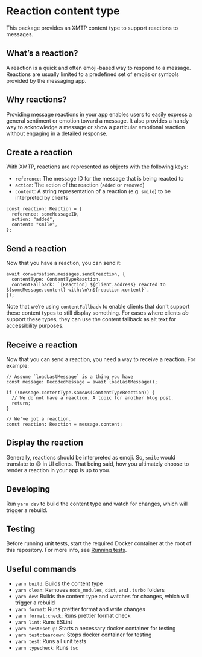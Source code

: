 # Reaction content type

This package provides an XMTP content type to support reactions to messages.

## What’s a reaction?

A reaction is a quick and often emoji-based way to respond to a message. Reactions are usually limited to a predefined set of emojis or symbols provided by the messaging app.

## Why reactions?

Providing message reactions in your app enables users to easily express a general sentiment or emotion toward a message. It also provides a handy way to acknowledge a message or show a particular emotional reaction without engaging in a detailed response.

## Create a reaction

With XMTP, reactions are represented as objects with the following keys:

- `reference`: The message ID for the message that is being reacted to
- `action`: The action of the reaction (`added` or `removed`)
- `content`: A string representation of a reaction (e.g. `smile`) to be interpreted by clients

```tsx
const reaction: Reaction = {
  reference: someMessageID,
  action: "added",
  content: "smile",
};
```

## Send a reaction

Now that you have a reaction, you can send it:

```tsx
await conversation.messages.send(reaction, {
  contentType: ContentTypeReaction,
  contentFallback: `[Reaction] ${client.address} reacted to ${someMessage.content} with:\n\n${reaction.content}`,
});
```

Note that we’re using `contentFallback` to enable clients that don't support these content types to still display something. For cases where clients *do* support these types, they can use the content fallback as alt text for accessibility purposes.

## Receive a reaction

Now that you can send a reaction, you need a way to receive a reaction. For example:

```tsx
// Assume `loadLastMessage` is a thing you have
const message: DecodedMessage = await loadLastMessage();

if (!message.contentType.sameAs(ContentTypeReaction)) {
  // We do not have a reaction. A topic for another blog post.
  return;
}

// We've got a reaction.
const reaction: Reaction = message.content;
```

## Display the reaction

Generally, reactions should be interpreted as emoji. So, `smile` would translate to :smile: in UI clients. That being said, how you ultimately choose to render a reaction in your app is up to you.

## Developing

Run `yarn dev` to build the content type and watch for changes, which will trigger a rebuild.

## Testing

Before running unit tests, start the required Docker container at the root of this repository. For more info, see [Running tests](../../README.md#running-tests).

## Useful commands

- `yarn build`: Builds the content type
- `yarn clean`: Removes `node_modules`, `dist`, and `.turbo` folders
- `yarn dev`: Builds the content type and watches for changes, which will trigger a rebuild
- `yarn format`: Runs prettier format and write changes
- `yarn format:check`: Runs prettier format check
- `yarn lint`: Runs ESLint
- `yarn test:setup`: Starts a necessary docker container for testing
- `yarn test:teardown`: Stops docker container for testing
- `yarn test`: Runs all unit tests
- `yarn typecheck`: Runs `tsc`
